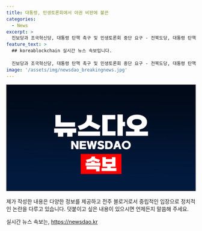 ```yaml
---
title: 대통령, 민생토론회에서 야권 비판에 불끈
categories:
  - News
excerpt: >
  진보당과 조국혁신당, 대통령 탄핵 촉구 및 민생토론회 중단 요구 - 전북도당, 대통령 탄핵 촉구와 거짓말 혐의로 민생토론회 중단 요구. 대통령 채 상병 특검법 거부와 농업·농민 말살 정책 비판. 국민 60%가 탄핵 원한다 주장.
feature_text: >
  ## koreablockchain 실시간 뉴스 속보입니다.

  진보당과 조국혁신당, 대통령 탄핵 촉구 및 민생토론회 중단 요구 - 전북도당, 대통령 탄핵 촉구와 거짓말 혐의로 민생토론회 중단 요구. 대통령 채 상병 특검법 거부와 농업·농민 말살 정책 비판. 국민 60%가 탄핵 원한다 주장.
image: '/assets/img/newsdao_breakingnews.jpg'
---
```


<p><img src="/assets/img/newsdao_breakingnews.jpg" alt="koreablockchain 속보" /></p>

<p>제가 작성한 내용은 다양한 정보를 제공하고 전주 블로거로서 중립적인 입장으로 정치적인 논란을 다루고 있습니다. 덧붙이고 싶은 내용이 있으시면 언제든지 말씀해 주세요.</p>
실시간 뉴스 속보는, <a href="https://newsdao.kr" rel="dofollow">https://newsdao.kr</a>


